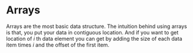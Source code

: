 # Arrays

Arrays are the most basic data structure.
The intuition behind using arrays is that, you put your data in contiguous location.
And if you want to get location of $i$ th data element you can get by adding the
size of each data item times $i$ and the offset of the first item.
